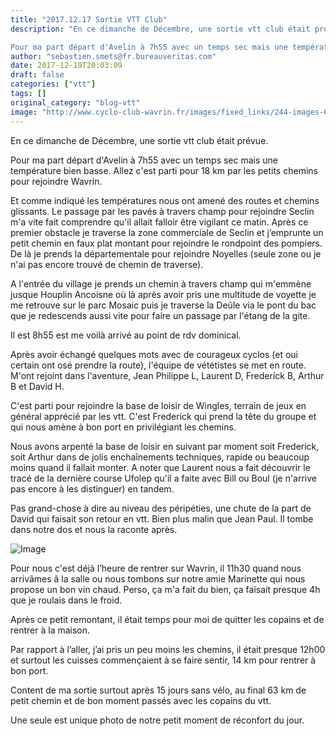 ```yaml
---
title: "2017.12.17 Sortie VTT Club"
description: "En ce dimanche de Décembre, une sortie vtt club était prévue. 

Pour ma part départ d'Avelin à 7h55 avec un temps sec mais une température bien basse. Allez c'est parti pour 18 km par les petits chemins pour rejoindre Wavrin."
author: "sebastien.smets@fr.bureauveritas.com"
date: 2017-12-19T20:03:09
draft: false
categories: ["vtt"]
tags: []
original_category: "blog-vtt"
image: "http://www.cyclo-club-wavrin.fr/images/fixed_links/244-images-6ff809d9-w1124-h843-no.jpg"
---
```


En ce dimanche de Décembre, une sortie vtt club était prévue.&nbsp;

Pour ma part départ d'Avelin à 7h55 avec un temps sec mais une température bien basse. Allez c'est parti pour 18 km par les petits chemins pour rejoindre Wavrin.

<!--more-->

Et comme indiqué les températures nous ont amené des routes et chemins glissants. Le passage par les pavés à travers champ pour rejoindre Seclin m'a vite fait comprendre qu'il allait falloir être vigilant ce matin. Après ce premier obstacle je traverse la zone commerciale de Seclin et j’emprunte un petit chemin en faux plat montant pour rejoindre le rondpoint des pompiers. De là je prends la départementale pour rejoindre Noyelles (seule zone ou je n'ai pas encore trouvé de chemin de traverse).  

A l'entrée du village je prends un chemin à travers champ qui m'emmène jusque Houplin Ancoisne où là après avoir pris une multitude de voyette je me retrouve sur le parc Mosaic puis je traverse la Deûle via le pont du bac que je redescends aussi vite pour faire un passage par l'étang de la gite.

Il est 8h55 est me voilà arrivé au point de rdv dominical.

Après avoir échangé quelques mots avec de courageux cyclos (et oui certain ont osé prendre la route), l'équipe de vététistes se met en route. M'ont rejoint dans l'aventure, Jean Philippe L, Laurent D, Frederick B, Arthur B et David H.

C'est parti pour rejoindre la base de loisir de Wingles, terrain de jeux en général apprécié par les vtt. C'est Frederick qui prend la tête du groupe et qui nous amène à bon port en privilégiant les chemins.

Nous avons arpenté la base de loisir en suivant par moment soit Frederick, soit Arthur dans de jolis enchaînements techniques, rapide ou beaucoup moins quand il fallait monter. A noter que Laurent nous a fait découvrir le tracé de la dernière course Ufolep qu'il a faite avec Bill ou Boul (je n'arrive pas encore à les distinguer) en tandem.

Pas grand-chose à dire au niveau des péripéties, une chute de la part de David qui faisait son retour en vtt. Bien plus malin que Jean Paul. Il tombe dans notre dos et nous la raconte après.

![Image](http://www.cyclo-club-wavrin.fr/images/fixed_links/244-fulltext-6ff809d9-w1124-h843-no.jpg)

Pour nous c'est déjà l’heure de rentrer sur Wavrin, il 11h30 quand nous arrivâmes â la salle ou nous tombons sur notre amie Marinette qui nous propose un bon vin chaud. Perso, ça m'a fait du bien, ça faisait presque 4h que je roulais dans le froid.

Après ce petit remontant, il était temps pour moi de quitter les copains et de rentrer à la maison.

Par rapport à l’aller, j’ai pris un peu moins les chemins, il était presque 12h00 et surtout les cuisses commençaient à se faire sentir, 14 km pour rentrer à bon port.

Content de ma sortie surtout après 15 jours sans vélo, au final 63 km de petit chemin et de bon moment passés avec les copains du vtt. 

Une seule est unique photo de notre petit moment de réconfort du jour.
